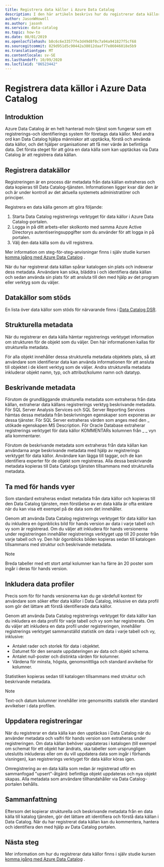 ```yaml
---
title: Registrera data källor i Azure Data Catalog
description: I den här artikeln beskrivs hur du registrerar data källor i Azure Data Catalog, inklusive de metadatafält som extraheras under registreringen.
author: JasonWHowell
ms.author: jasonh
ms.service: data-catalog
ms.topic: how-to
ms.date: 08/01/2019
ms.openlocfilehash: b8c6c6e33577fe3d49d8f0c7a94a941827f5cf68
ms.sourcegitcommit: 829d951d5c90442a38012daaf77e86046018e5b9
ms.translationtype: MT
ms.contentlocale: sv-SE
ms.lasthandoff: 10/09/2020
ms.locfileid: "86523442"
---
```

# <a name="register-data-sources-in-azure-data-catalog"></a>Registrera data källor i Azure Data Catalog
## <a name="introduction"></a>Introduktion
Azure Data Catalog är en helt hanterad moln tjänst som fungerar som ett registrerings-och identifierings system för företags data källor. Med andra ord kan Data Catalog hjälpa människor att upptäcka, förstå och använda data källor, och det hjälper organisationer att få mer värde än befintliga data. Det första steget för att göra en data källa som kan upptäckas via Data Catalog är att registrera data källan.

## <a name="register-data-sources"></a>Registrera datakällor
Registreringen är en process där metadata från data källan extraheras och data kopieras till Data Catalog-tjänsten. Informationen ligger kvar där den är och är under kontroll av det aktuella systemets administratörer och principer.

Registrera en data källa genom att göra följande:
1. Starta Data Catalog registrerings verktyget för data källor i Azure Data Catalog-portalen. 
2. Logga in på ditt arbets-eller skolkonto med samma Azure Active Directorys autentiseringsuppgifter som du använder för att logga in på portalen.
3. Välj den data källa som du vill registrera.

Mer information om steg-för-steg-anvisningar finns i själv studie kursen [komma igång med Azure Data Catalog](data-catalog-get-started.md) .

När du har registrerat data källan spårar katalogen sin plats och indexerar dess metadata. Användare kan söka, bläddra i och identifiera data källan och sedan använda sin plats för att ansluta till den med hjälp av det program eller verktyg som du väljer.

## <a name="supported-data-sources"></a>Datakällor som stöds
En lista över data källor som stöds för närvarande finns i [Data Catalog DSR](data-catalog-dsr.md).

## <a name="structural-metadata"></a>Strukturella metadata
När du registrerar en data källa hämtar registrerings verktyget information om strukturen för de objekt som du väljer. Den här informationen kallas för strukturella metadata.

För alla objekt innehåller dessa strukturella metadata objektets plats, så att användare som identifierar data kan använda informationen för att ansluta till objektet i de klient verktyg som de väljer. Andra strukturella metadata inkluderar objekt namn, typ, och attribut/kolumn namn och datatyp.

## <a name="descriptive-metadata"></a>Beskrivande metadata
Förutom de grundläggande strukturella metadata som extraheras från data källan, extraherar data källans registrerings verktyg beskrivande metadata. För SQL Server Analysis Services och SQL Server Reporting Services hämtas dessa metadata från beskrivningen egenskaper som exponeras av dessa tjänster. För SQL Server extraheras värden som anges med den \_ utökade egenskapen MS Description. För Oracle Database extraherar registrerings verktyget för data källor KOMMENTARs kolumnen från \_ \_ vyn alla kommentarer.

Förutom de beskrivande metadata som extraheras från data källan kan användarna ange beskrivande metadata med hjälp av registrerings verktyget för data källor. Användare kan lägga till taggar, och de kan identifiera experter för de objekt som registreras. Alla dessa beskrivande metadata kopieras till Data Catalogs tjänsten tillsammans med strukturella metadata.

## <a name="include-previews"></a>Ta med för hands vyer
Som standard extraheras endast metadata från data källor och kopieras till den Data Catalog tjänsten, men förståelse av en data källa är ofta enklare när du kan visa ett exempel på de data som det innehåller.

Genom att använda Data Catalog registrerings verktyget för data källor kan du inkludera en ögonblicks bild för hands version av data i varje tabell och vy som är registrerad. Om du väljer att inkludera för hands versionerna under registreringen innehåller registrerings verktyget upp till 20 poster från varje tabell och vy. Den här ögonblicks bilden kopieras sedan till katalogen tillsammans med struktur och beskrivande metadata.

> [!NOTE]
> Breda tabeller med ett stort antal kolumner kan ha färre än 20 poster som ingår i deras för hands version.
>
>

## <a name="include-data-profiles"></a>Inkludera data profiler
Precis som för för hands versionerna kan du ge värdefull kontext för användare som söker efter data källor i Data Catalog, inklusive en data profil som gör det lättare att förstå identifierade data källor.

Genom att använda Data Catalog registrerings verktyget för data källor kan du inkludera en data profil för varje tabell och vy som har registrerats. Om du väljer att inkludera en data profil under registreringen, innehåller registrerings verktyget sammanställd statistik om data i varje tabell och vy, inklusive:

* Antalet rader och storlek för data i objektet.
* Datumet för den senaste uppdateringen av data och objekt schema.
* Antalet null-poster och distinkta värden för kolumner.
* Värdena för minsta, högsta, genomsnittliga och standard avvikelse för kolumner.

Statistiken kopieras sedan till katalogen tillsammans med struktur och beskrivande metadata.

> [!NOTE]
> Text-och datum kolumner innehåller inte genomsnitts statistik eller standard avvikelser i data profilen.
>
>

## <a name="update-registrations"></a>Uppdatera registreringar
När du registrerar en data källa kan den upptäckas i Data Catalog när du använder metadata och valfri för hands version som extraheras under registreringen. Om data källan behöver uppdateras i katalogen (till exempel om schemat för ett objekt har ändrats, ska tabeller som ursprungligen uteslutits inkluderas eller om du vill uppdatera data som ingår i förhands visningen), kan registrerings verktyget för data källor köras igen.

Omregistrering av en data källa som redan är registrerad utför en sammanfogad "upsert"-åtgärd: befintliga objekt uppdateras och nya objekt skapas. Alla metadata som användare tillhandahåller via Data Catalog-portalen behålls.

## <a name="summary"></a>Sammanfattning
Eftersom det kopierar strukturella och beskrivande metadata från en data källa till katalog tjänsten, gör det lättare att identifiera och förstå data källan i Data Catalog. När du har registrerat data källan kan du kommentera, hantera och identifiera den med hjälp av Data Catalog portalen.

## <a name="next-steps"></a>Nästa steg
Mer information om hur du registrerar data källor finns i själv studie kursen [komma igång med Azure Data Catalog](data-catalog-get-started.md) .
